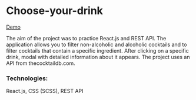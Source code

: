 # Choose-your-drink

[Demo](https://serene-leakey-4a49aa.netlify.app/)

The aim of the project was to practice React.js and REST API. The application allows you to filter non-alcoholic and alcoholic cocktails and to filter cocktails that contain a specific ingredient. After clicking on a specific drink, modal with detailed information about it appears. The project uses an API from thecocktaildb.com.

### Technologies:
React.js, CSS (SCSS), REST API
